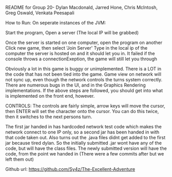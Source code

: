 README for Group 20- Dylan Macdonald, Jarred Hone, Chris McIntosh, Greg Oswald, Venkata Peesapali

How to Run: On seperate instances of the JVM:

Start the program, Open a server (The local IP will be grabbed)

Once the server is started on one computer, open the program on another Click new game, then select 'Join Server' Type in the local ip of the computer the server is hosted on and it should let you in. It failed if the console throws a connectionExeption, the game will still let you through

Obviously a lot in this game is buggy or unimplemented. There is a LOT in the code that has not been tied into the game. Game view on network will not sync up, even though the network controls the turns system correctly. There are numerous bugs in the UI, and in the Graphics Rendering implementations. If the above steps are followed, you should get into what is implemented on the front end, however.

CONTROLS: The controls are fairly simple, arrow keys will move the cursor, then ENTER will set the character onto the cursor. You can do this twice, then it switches to the next persons turn.

The first jar handed in has hardcoded network test code which makes the network connect to one IP only, so a second jar has been handed in with that code taken out. Also turns out the .java files didnt get added to the first jar because tired dylan. So the initially submitted .jar wont have any of the code, but will have the class files. The newly submitted version will have the code, from the point we handed in (There were a few commits after but we left them out)

Github url: https://github.com/Sy4z/The-Excellent-Adventure
